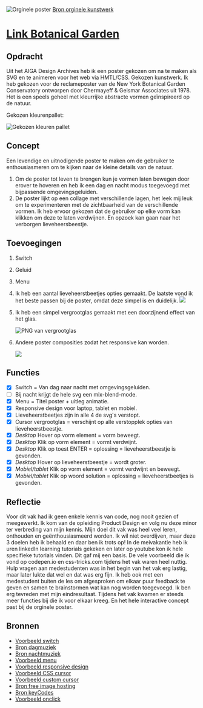 ![Orginele poster](https://iili.io/JXxIoB.jpg)
[Bron orginele kunstwerk](https://designarchives.aiga.org/#/entries/%2Bdiscipline%3A%22Promotional%20design%20and%20advertising%22/_/detail/relevance/asc/1269/7/20070/new-york-botanical-garden-conservatory-poster/1)

# [Link Botanical Garden](https://demilouise.github.io/webanimatie/)

## Opdracht
Uit het AIGA Design Archives heb ik een poster gekozen om na te maken als SVG en te animeren voor het web via HMTL/CSS. 
Gekozen kunstwerk. Ik heb gekozen voor de reclameposter van de New York Botanical Garden Conservatory ontworpen door Chermayeff & Geismar Associates uit 1978. Het is een speels geheel met kleurrijke abstracte vormen geïnspireerd op de natuur. 

Gekozen kleurenpallet:

![Gekozen kleuren pallet](https://iili.io/JXxRKF.png)

## Concept
Een levendige en uitnodigende poster te maken om de gebruiker te enthousiasmeren om te kijken naar de kleine details van de natuur. 
1. Om de poster tot leven te brengen kun je vormen laten bewegen door erover te hoveren en heb ik een dag en nacht modus toegevoegd met bijpassende omgevingsgeluiden.
2. De poster lijkt op een collage met verschillende lagen, het leek mij leuk om te experimenteren met de zichtbaarheid van de verschillende vormen. Ik heb ervoor gekozen dat de gebruiker op elke vorm kan klikken om deze te laten verdwijnen. En opzoek kan gaan naar het verborgen lieveheersbeestje. 

## Toevoegingen
1. Switch 
2. Geluid  
3. Menu 
4. Ik heb een aantal lieveheerstbeetjes opties gemaakt. De laatste vond ik het beste passen bij de poster, omdat deze simpel is en duidelijk. ![](https://iili.io/JXx7Sa.png)
5. Ik heb een simpel vergrootglas gemaakt met een doorzijnend effect van het glas.

    ![PNG van vergrootglas](https://iili.io/J7e2Y7.png)
6. Andere poster composities zodat het responsive kan worden. 

    ![](https://iili.io/JXaRXs.png)

## Functies
- [x] Switch = Van dag naar nacht met omgevingsgeluiden.
- [ ] Bij nacht krijgt de hele svg een mix-blend-mode.
- [x] Menu = Titel poster + uitleg animatie.
- [x] Responsive design voor laptop, tablet en mobiel. 
- [x] Lieveheerstbeetjes zijn in alle 4 de svg's verstopt.
- [x] Cursor vergrootglas = verschijnt op alle verstopplek opties van lieveheerstbeestje. 
- [x] *Desktop* Hover op vorm element = vorm beweegt.
- [x] *Desktop* Klik op vorm element = vormt verdwijnt.
- [x] *Desktop* Klik op toest ENTER = oplossing = lieveheerstbeestje is gevonden. 
- [x] *Desktop* Hover op lieveheerstbeestje = wordt groter.
- [x] *Mobiel/tablet* Klik op vorm element = vormt verdwijnt en beweegt.
- [x] *Mobiel/tablet* Klik op woord solution = oplossing = lieveheerstbeetjes is gevonden.

## Reflectie
Voor dit vak had ik geen enkele kennis van code, nog nooit gezien of meegewerkt. Ik kom van de opleiding Product Design en volg nu deze minor ter verbreding van mijn kennis. Mijn doel dit vak was heel veel leren, onthouden en geënthousiasmeerd worden. Ik wil niet overdijven, maar deze 3 doelen heb ik behaald en daar ben ik trots op! 
In de meivakantie heb ik uren linkedIn learning tutorials gekeken en later op youtube kon ik hele specifieke tutorials vinden. Dit gaf mij een basis. De vele voorbeeld die ik vond op codepen.io en css-tricks.com tijdens het vak waren heel nuttig. Hulp vragen aan medestudenten was in het begin van het vak erg lastig, maar later lukte dat wel en dat was erg fijn. Ik heb ook met een medestudent buiten de les om afgesproken om elkaar puur feedback te geven en samen te brainstormen wat kan nog worden toegevoegd. 
Ik ben erg tevreden met mijn eindresultaat. Tijdens het vak kwamen er steeds meer functies bij die ik voor elkaar kreeg. En het hele interactive concept past bij de orginele poster. 

## Bronnen
- [Voorbeeld switch](https://www.youtube.com/watch?v=_f036OpnuWo)
- [Bron dagmuziek](https://www.youtube.com/watch?v=DqewBvd-bAA&t=2s)
- [Bron nachtmuziek](https://www.youtube.com/watch?v=tOcN0QLRQa4&t=15s)
- [Voorbeeld menu](https://codepen.io/erikterwan/pen/EVzeRP)
- [Voorbeeld responsive design](https://webdesign.tutsplus.com/tutorials/how-to-create-responsive-svg-images--cms-32140)
- [Voorbeeld CSS cursor](https://css-tricks.com/using-css-cursors/)
- [Voorbeeld custom cursor](https://www.youtube.com/watch?v=rfpRZ2t_BrQ&list=UUVyRiMvfUNMA1UPlDPzG5Ow&index=73)
- [Bron free image hosting](https://freeimage.host/)
- [Bron keyCodes]( https://keycode.info/)
- [Voorbeeld onclick](https://www.w3schools.com/jsref/event_onclick.asp)
